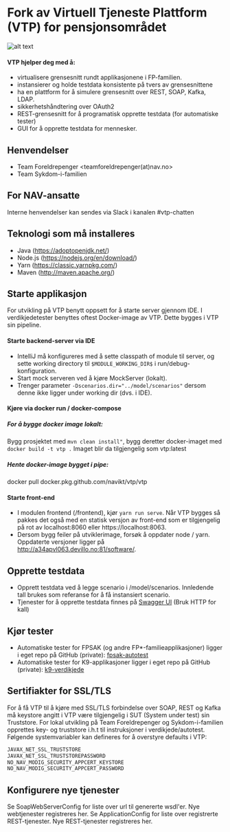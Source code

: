 Fork av Virtuell Tjeneste Plattform (VTP) for pensjonsområdet
=================================





![alt text](vtp.png "Logo Title Text 1")


#### VTP hjelper deg med å: 
- virtualisere grensesnitt rundt applikasjonene i FP-familien. 
- instansierer og holde testdata konsistente på tvers av grensesnittene
- ha en plattform for å simulere grensesnitt over REST, SOAP, Kafka, LDAP.
- sikkerhetshåndtering over OAuth2
- REST-grensesnitt for å programatisk opprette testdata (for automatiske tester) 
- GUI for å opprette testdata for mennesker.

## Henvendelser
- Team Foreldrepenger <teamforeldrepenger(at)nav.no>
- Team Sykdom-i-familien

## For NAV-ansatte
Interne henvendelser kan sendes via Slack i kanalen #vtp-chatten

## Teknologi som må installeres
- Java (https://adoptopenjdk.net/)
- Node.js (https://nodejs.org/en/download/)
- Yarn (https://classic.yarnpkg.com/)
- Maven (http://maven.apache.org/)

## Starte applikasjon
For utvikling på VTP benytt oppsett for å starte server gjennom IDE.
I verdikjedetester benyttes oftest Docker-image av VTP. Dette bygges i VTP sin pipeline. 

#### Starte backend-server via IDE
* IntelliJ må konfigureres med å sette classpath of module til server, og sette working directory til `$MODULE_WORKING_DIR$` i run/debug-konfiguration.
* Start mock serveren ved å kjøre MockServer (lokalt).
* Trenger parameter `-Dscenarios.dir="../model/scenarios"` dersom denne ikke ligger under working dir (dvs. i IDE).

#### Kjøre via docker run / docker-compose
##### For å bygge docker image lokalt: 
Bygg prosjektet med `mvn clean install"`, bygg deretter docker-imaget med `docker build -t vtp .` 
Imaget blir da tilgjengelig som vtp:latest

##### Hente docker-image bygget i pipe: 
docker pull docker.pkg.github.com/navikt/vtp/vtp

#### Starte front-end
* I modulen frontend (/frontend), kjør `yarn run serve`. Når VTP bygges så pakkes det også med en statisk versjon av front-end som er tilgjengelig på rot av localhost:8060 eller https://localhost:8063.
* Dersom bygg feiler på utviklerimage, forsøk å oppdater node / yarn. Oppdaterte versjoner ligger på http://a34apvl063.devillo.no:81/software/.  


## Opprette testdata 
* Opprett testdata ved å legge scenario i /model/scenarios. Innledende tall brukes som referanse for å få instansiert scenario.
* Tjenester for å opprette testdata finnes på [Swagger UI](https://localhost:8063/swagger/)  (Bruk HTTP for kall)

## Kjør tester
* Automatiske tester for FPSAK (og andre FP*-familieapplikasjoner) ligger i eget repo på GitHub (private): [fpsak-autotest](https://github.com/navikt/fpsak-autotest)
* Automatiske tester for K9-applikasjoner ligger i eget repo på GitHub (private): [k9-verdikjede](https://github.com/navikt/k9-verdikjede)
 

## Sertifiakter for SSL/TLS
For å få VTP til å kjøre med SSL/TLS forbindelse over SOAP, REST og Kafka må keystore angitt i VTP være tilgjengelig i SUT (System under test) sin Truststore. 
For lokal utvikling på Team Foreldrepenger og Sykdom-i-familien opprettes key- og truststore i.h.t til instruksjoner i verdikjede/autotest. 
Følgende systemvariabler kan defineres for å overstyre defaults i VTP: 

```bash
JAVAX_NET_SSL_TRUSTSTORE
JAVAX_NET_SSL_TRUSTSTOREPASSWORD
NO_NAV_MODIG_SECURITY_APPCERT_KEYSTORE
NO_NAV_MODIG_SECURITY_APPCERT_PASSWORD
```

## Konfigurere nye tjenester
Se SoapWebServerConfig for liste over url til genererte wsdl'er. Nye webtjenester registreres her. 
Se ApplicationConfig for liste over registrerte REST-tjenester. Nye REST-tjenester registreres her.     

